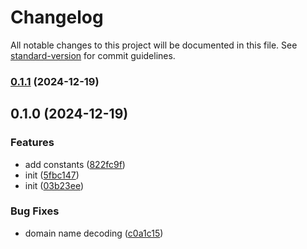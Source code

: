 # Changelog

All notable changes to this project will be documented in this file. See [standard-version](https://github.com/conventional-changelog/standard-version) for commit guidelines.

### [0.1.1](https://github.com/BlackGlory/extra-dns/compare/v0.1.0...v0.1.1) (2024-12-19)

## 0.1.0 (2024-12-19)


### Features

* add constants ([822fc9f](https://github.com/BlackGlory/extra-dns/commit/822fc9fe7ac6392443165271ff8b9716069dc8ae))
* init ([5fbc147](https://github.com/BlackGlory/extra-dns/commit/5fbc1478aecef4c5293032dec10903a52fc08395))
* init ([03b23ee](https://github.com/BlackGlory/extra-dns/commit/03b23eea2a6a4e7ebb808b216e298e2b71516fc9))


### Bug Fixes

* domain name decoding ([c0a1c15](https://github.com/BlackGlory/extra-dns/commit/c0a1c15ffc4062c5c6b8d699d79fea6ed86bb316))
